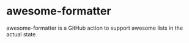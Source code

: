 # awesome-formatter
awesome-formatter is a GitHub action to support awesome lists in the actual state
